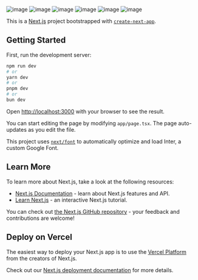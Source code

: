 

![image](https://github.com/user-attachments/assets/876e87f4-c52d-4c09-a082-10b65ab7cf7b)
![image](https://github.com/user-attachments/assets/f5c6b1b6-d577-413e-ab99-62f49a32650b)
![image](https://github.com/user-attachments/assets/d96de0d5-f65e-472c-ba78-3100e579ba7d)
![image](https://github.com/user-attachments/assets/99d037f5-d14f-4ff6-b104-9fd7a301d240)
![image](https://github.com/user-attachments/assets/28eb4aca-c9aa-4e6f-add0-29a98cebdbda)
![image](https://github.com/user-attachments/assets/3185e8a3-d856-46b5-91da-850a443c799a)

























This is a [Next.js](https://nextjs.org/) project bootstrapped with [`create-next-app`](https://github.com/vercel/next.js/tree/canary/packages/create-next-app).

## Getting Started

First, run the development server:

```bash
npm run dev
# or
yarn dev
# or
pnpm dev
# or
bun dev
```

Open [http://localhost:3000](http://localhost:3000) with your browser to see the result.

You can start editing the page by modifying `app/page.tsx`. The page auto-updates as you edit the file.

This project uses [`next/font`](https://nextjs.org/docs/basic-features/font-optimization) to automatically optimize and load Inter, a custom Google Font.

## Learn More

To learn more about Next.js, take a look at the following resources:

- [Next.js Documentation](https://nextjs.org/docs) - learn about Next.js features and API.
- [Learn Next.js](https://nextjs.org/learn) - an interactive Next.js tutorial.

You can check out [the Next.js GitHub repository](https://github.com/vercel/next.js/) - your feedback and contributions are welcome!

## Deploy on Vercel

The easiest way to deploy your Next.js app is to use the [Vercel Platform](https://vercel.com/new?utm_medium=default-template&filter=next.js&utm_source=create-next-app&utm_campaign=create-next-app-readme) from the creators of Next.js.

Check out our [Next.js deployment documentation](https://nextjs.org/docs/deployment) for more details.
